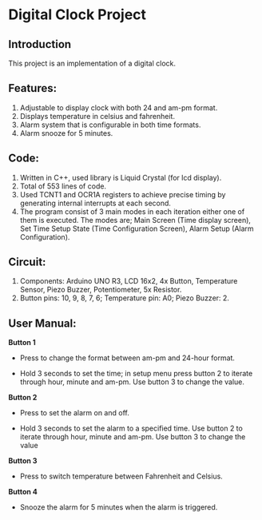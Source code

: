# Digital Clock Project

## Introduction

This project is an implementation of a digital clock.

## Features:

1. Adjustable to display clock with both 24 and am-pm format.
2. Displays temperature in celsius and fahrenheit.
3. Alarm system that is configurable in both time formats.
4. Alarm snooze for 5 minutes.

## Code:

1. Written in C++, used library is Liquid Crystal (for lcd display).
2. Total of 553 lines of code.
3. Used TCNT1 and OCR1A registers to achieve precise timing by generating
internal interrupts at each second.
4. The program consist of 3 main modes in each iteration either one of them is
executed. The modes are; Main Screen (Time display screen), Set Time
Setup State (Time Configuration Screen), Alarm Setup (Alarm
Configuration).

## Circuit:

1. Components: Arduino UNO R3, LCD 16x2, 4x Button, Temperature Sensor,
Piezo Buzzer, Potentiometer, 5x Resistor.
2. Button pins: 10, 9, 8, 7, 6; Temperature pin: A0; Piezo Buzzer: 2.

## User Manual:

**Button 1**

- Press to change the format between am-pm and 24-hour format.

- Hold 3 seconds to set the time; in setup menu press button 2 to iterate
through hour, minute and am-pm. Use button 3 to change the value.

**Button 2**

- Press to set the alarm on and off.

- Hold 3 seconds to set the alarm to a specified time. Use button 2 to
iterate through hour, minute and am-pm. Use button 3 to change the
value

**Button 3**

- Press to switch temperature between Fahrenheit and Celsius.
  
**Button 4**

- Snooze the alarm for 5 minutes when the alarm is triggered.
